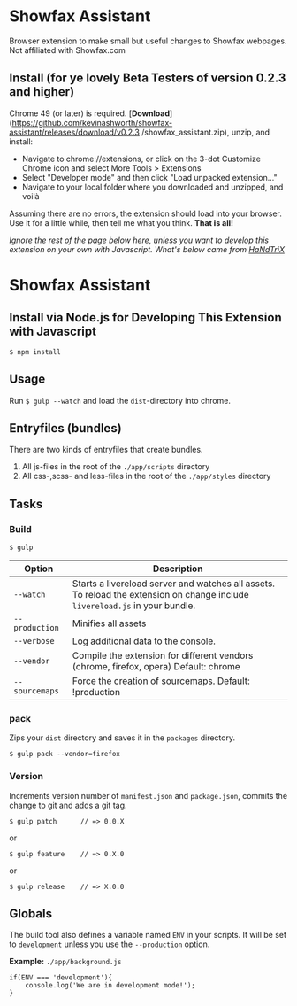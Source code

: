 # Showfax Assistant

Browser extension to make small but useful changes to Showfax webpages. Not affiliated with Showfax.com

## Install (for ye lovely Beta Testers of version 0.2.3 and higher)

Chrome 49 (or later) is required. [**Download**](https://github.com/kevinashworth/showfax-assistant/releases/download/v0.2.3 /showfax_assistant.zip), unzip, and install:

- Navigate to chrome://extensions, or click on the 3-dot Customize Chrome icon and select More Tools > Extensions
- Select "Developer mode" and then click "Load unpacked extension..."
- Navigate to your local folder where you downloaded and unzipped, and voilà

Assuming there are no errors, the extension should load into your browser. Use it for a little while, then tell me what you think. **That is all!**

*Ignore the rest of the page below here, unless you want to develop this extension on your own with Javascript. What's below came from [HaNdTriX](https://github.com/HaNdTriX/generator-chrome-extension-kickstart)*

# Showfax Assistant

## Install via Node.js for Developing This Extension with Javascript

	$ npm install

## Usage

Run `$ gulp --watch` and load the `dist`-directory into chrome.

## Entryfiles (bundles)

There are two kinds of entryfiles that create bundles.

1. All js-files in the root of the `./app/scripts` directory
2. All css-,scss- and less-files in the root of the `./app/styles` directory

## Tasks

### Build

    $ gulp


| Option         | Description                                                                                                                                           |
|----------------|-------------------------------------------------------------------------------------------------------------------------------------------------------|
| `--watch`      | Starts a livereload server and watches all assets. <br>To reload the extension on change include `livereload.js` in your bundle.                      |
| `--production` | Minifies all assets                                                                                                                                   |
| `--verbose`    | Log additional data to the console.                                                                                                                   |
| `--vendor`     | Compile the extension for different vendors (chrome, firefox, opera)  Default: chrome                                                                 |
| `--sourcemaps` | Force the creation of sourcemaps. Default: !production                                                                                                |


### pack

Zips your `dist` directory and saves it in the `packages` directory.

    $ gulp pack --vendor=firefox

### Version

Increments version number of `manifest.json` and `package.json`,
commits the change to git and adds a git tag.


    $ gulp patch      // => 0.0.X

or

    $ gulp feature    // => 0.X.0

or

    $ gulp release    // => X.0.0


## Globals

The build tool also defines a variable named `ENV` in your scripts. It will be set to `development` unless you use the `--production` option.


**Example:** `./app/background.js`

	if(ENV === 'development'){
		console.log('We are in development mode!');
	}
